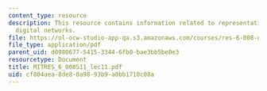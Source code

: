 ```yaml
---
content_type: resource
description: This resource contains information related to representation of linear
  digital networks.
file: https://ol-ocw-studio-app-qa.s3.amazonaws.com/courses/res-6-008-digital-signal-processing-spring-2011/cf804aea8de80a9893b9a0bb1710c08a_MITRES_6_008S11_lec11.pdf
file_type: application/pdf
parent_uid: d0980677-5415-3344-6fb0-bae3bb5be0e3
resourcetype: Document
title: MITRES_6_008S11_lec11.pdf
uid: cf804aea-8de8-0a98-93b9-a0bb1710c08a
---
```


